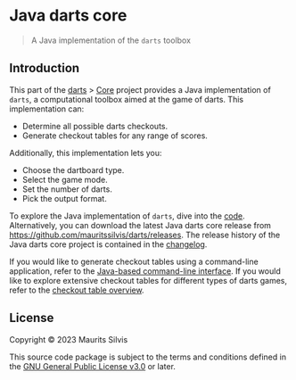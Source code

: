 # Java darts core

> A Java implementation of the `darts` toolbox

## Introduction

This part of the [darts](https://github.com/mauritssilvis/darts) > [Core](https://github.com/mauritssilvis/darts/tree/main/core) project provides a Java implementation of `darts`, a computational toolbox aimed at the game of darts.
This implementation can:

- Determine all possible darts checkouts.
- Generate checkout tables for any range of scores.

Additionally, this implementation lets you:

- Choose the dartboard type.
- Select the game mode.
- Set the number of darts.
- Pick the output format.

To explore the Java implementation of `darts`, dive into the [code](src).
Alternatively, you can download the latest Java darts core release from https://github.com/mauritssilvis/darts/releases.
The release history of the Java darts core project is contained in the [changelog](CHANGELOG.md).

If you would like to generate checkout tables using a command-line application, refer to the [Java-based command-line interface](https://github.com/mauritssilvis/darts/tree/main/cli/java-darts-cli).
If you would like to explore extensive checkout tables for different types of darts games, refer to the [checkout table overview](https://github.com/mauritssilvis/darts/tree/main/tables/md-darts-tables).

## License

Copyright © 2023 Maurits Silvis

This source code package is subject to the terms and conditions defined in the [GNU General Public License v3.0](LICENSE.md) or later.
